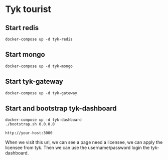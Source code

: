 # Tyk tourist

## Start redis

```
docker-compose up -d tyk-redis
```

## Start mongo

```
docker-compose up -d tyk-mongo
```

## Start tyk-gateway

```
docker-compose up -d tyk-gateway
```

## Start and bootstrap tyk-dashboard

```
docker-compose up -d tyk-dashboard
./bootstrap.sh 0.0.0.0
```

```
http://your-host:3000
```

When we visit this url, we can see a page need a licensee, we can apply the licensee from tyk. Then we can use the username/password login the tyk-dashboard.
